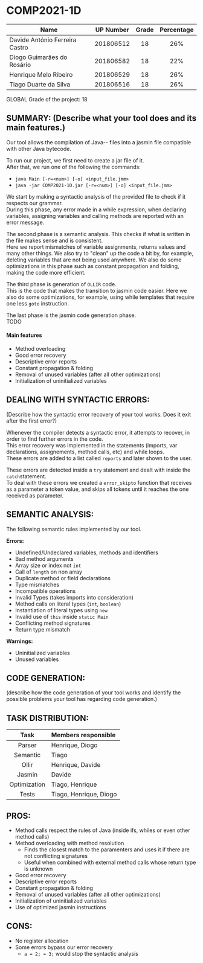 # COMP2021-1D

|    Name                        | UP Number | Grade | Percentage |
| ------------------------------ | :-------: | :---: |   :---:    | 
| Davide António Ferreira Castro | 201806512 | 18    |    26%     | 
| Diogo Guimarães do Rosário     | 201806582 | 18    |    22%     |
| Henrique Melo Ribeiro          | 201806529 | 18    |    26%     |
| Tiago Duarte da Silva          | 201806516 | 18    |    26%     |

GLOBAL Grade of the project: 18

## SUMMARY: (Describe what your tool does and its main features.)

Our tool allows the compilation of Java-- files into a jasmin file compatible with other Java bytecode.  
  
To run our project, we first need to create a jar file of it.  
After that, we run one of the following the commands:  
- `java Main [-r=<num>] [-o] <input_file.jmm>`
- `java -jar COMP2021-1D.jar [-r=<num>] [-o] <input_file.jmm>`

We start by making a syntactic analysis of the provided file to check if it respects our grammar.  
During this phase, any error made in a while expression, when declaring variables, assigning variables and calling methods are reported with an error message.  
  
The second phase is a semantic analysis. This checks if what is written in the file makes sense and is consistent.  
Here we report mismatches of variable assignments, returns values and many other things. We also try to "clean" up the code a bit by, for example, deleting variables that are not being used anywhere.
We also do some optimizations in this phase such as constant propagation and folding, making the code more efficient.  
  
The third phase is generation of `OLLIR` code.  
This is the code that makes the transition to jasmin code easier. Here we also do some optimizations, for example, using while templates that require one less `goto` instruction.

The last phase is the jasmin code generation phase.  
TODO
#### Main features

- Method overloading
- Good error recovery
- Descriptive error reports
- Constant propagation & folding
- Removal of unused variables (after all other optimizations)
- Initialization of uninitialized variables

## DEALING WITH SYNTACTIC ERRORS:

(Describe how the syntactic error recovery of your tool works. Does it exit after the first error?)

Whenever the compiler detects a syntactic error, it attempts to recover, in order to find further errors in the code.  
This error recovery was implemented in the statements (imports, var declarations, assignements, method calls, etc) and while loops.  
These errors are added to a list called `reports` and later shown to the user.
  
These errors are detected inside a `try` statement and dealt with inside the `catch`statement.  
To deal with these errors we created a `error_skipto` function that receives as a parameter a token value, and skips all tokens until it reaches the one received as parameter.

## SEMANTIC ANALYSIS:

The following semantic rules implemented by our tool.

**Errors:**
- Undefined/Undeclared variables, methods and identifiers
- Bad method arguments
- Array size or index not `int`
- Call of `length`  on non array
- Duplicate method or field declarations
- Type mismatches
- Incompatible operations
- Invalid Types (takes imports into consideration)
- Method calls on literal types (`int`, `boolean`)
- Instantiation of literal types using `new`
- Invalid use of `this` inside `static Main`
- Conflicting method signatures
- Return type mismatch

**Warnings:**
- Uninitialized variables
- Unused variables


## CODE GENERATION:

(describe how the code generation of your tool works and identify the possible problems your tool has regarding code generation.)


## TASK DISTRIBUTION: 

|     Task     | Members responsible    |
| :----------: | :--------------------- |
| Parser       | Henrique, Diogo        |
| Semantic     | Tiago                  |
| Ollir        | Henrique, Davide       |
| Jasmin       | Davide                 |
| Optimization | Tiago, Henrique        |
| Tests        | Tiago, Henrique, Diogo |


## PROS:

- Method calls respect the rules of Java (inside ifs, whiles or even other method calls)
- Method overloading with method resolution
    - Finds the closest match to the paramenters and uses it if there are not conflicting signatures
    - Useful when combined with external method calls whose return type is unknown
- Good error recovery
- Descriptive error reports
- Constant propagation & folding
- Removal of unused variables (after all other optimizations)
- Initialization of uninitialized variables
- Use of optimized jasmin instructions


## CONS:

- No register allocation
- Some errors bypass our error recovery
    - `a = 2; = 3;` would stop the syntactic analysis

